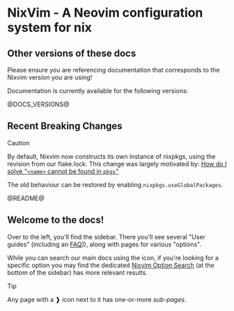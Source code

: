 # NixVim - A Neovim configuration system for nix

## Other versions of these docs

Please ensure you are referencing documentation that corresponds to the Nixvim version you are using!

Documentation is currently available for the following versions:

@DOCS_VERSIONS@

## Recent Breaking Changes

> [!CAUTION]
> By default, Nixvim now constructs its own instance of nixpkgs, using the revision from our flake.lock.
> This change was largely motivated by: [How do I solve "`<name>` cannot be found in `pkgs`"](./user-guide/faq.html#how-do-i-solve-name-cannot-be-found-in-pkgs)
>
> The old behaviour can be restored by enabling `nixpkgs.useGlobalPackages`.

@README@

## Welcome to the docs!

Over to the left, you'll find the sidebar. There you'll see several "User guides" (including an [FAQ](./user-guide/faq.md)]), along with pages for various "options".

While you can search our main docs using the <i class="fa fa-search"></i> icon, if you're looking for a specific option you may find the dedicated [Nixvim Option Search](./search/index.html) (at the bottom of the sidebar) has more relevant results.

> [!TIP]
> Any page with a ❱ icon next to it has one-or-more _sub-pages_.

